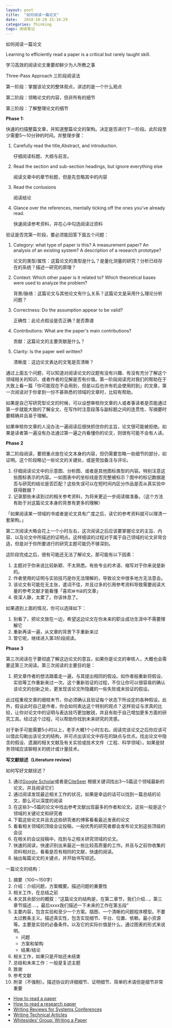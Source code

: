 ```yaml
---
layout: post
title:  "如何阅读一篇论文"
date:   2018-10-28 15:16:29
categories: Thinking
tags: 阅读笔记
---
```


如何阅读一篇论文

Learning to efficiently read a paper is a critical but rarely taught skill.

学习高效的阅读论文重要却鲜少为人所教之事

Three-Pass Approach 三阶段阅读法

第一阶段：掌握该论文的整体观点，讲述的是一个什么观点

第二阶段：领略论文的内容，但非所有的细节

第三阶段：了解整理论文的细节



**Phase 1:**

快速的扫描整篇文章，并知道整篇论文的架构。决定是否进行下一阶段。此阶段至少需要5～10分钟的时间。并整理步骤：

1. Carefully read the title,Abstract, and introduction.

   仔细阅读标题、大纲与前言。

2. Read the section and sub-section headings, but ignore everything else 

   阅读文章中的章节标题，但是先忽略其中的内容

3. Read the conlusions 

   阅读结论

4. Glance over the references, mentally ticking off the ones you've already read.

   快速阅读参考资料，并在心中勾选阅读过资料

验证是否完第一阶段，要必须能回答下面五个问题：

1. Category: what type of paper is this? A measurement paper? An analysis of an existing system? A description of a research prototype?

   论文的类型/属性：这篇论文的类型是什么？是量化测量的研究？分析已经存在的系统？描述一研究的原理？

2. Context: Which other paper is it related to? Which theoretical bases were used to analyze the problem?

   背景/脉络：这篇论文与其他论文有什么关系？这篇论文是采用什么理论分析问题？

3. Correctness: Do the assumption appear to be valid?

   正确性：此论点假设是否正确？是否靠谱

4. Contributions: What are the paper's main contributions?

   贡献：这篇论文的主要贡献是什么？

5. Clarity: Is the paper well written?

   清晰度：这边论文表达的文笔是否清晰？

通过上面五个问题，可以知道对阅读论文的议题有没有兴趣、有没有充分了解这个领域相关的知识、或者作者的见解是否有价值。第一阶段阅读完对我们的帮助在于大致上看一篇「你可能现在不会用到，但是以后也许有机会使用的到」的文章，第一次阅读对于你拿到一份不甚熟悉的领域的文章时，比较有帮助。

如果是自己写研究型论文的时候，可以设想审核你文章的人或者事读者是否能通过第一步就能大致的了解全文、在写作时注意段落与副标题之间的连贯性、写摘要时要精确并且易于理解。

如果审核你文章的人没办法一遍阅读后很快抓住你的主旨，论文很可能被拒绝。如果是读者第一遍没有办法通过第一遍之内看懂你的论文，则很有可能不会有人读。

**Phase 2**

第二阶段阅读，要把重点放在论文本身的内容，但仍需要忽略一些细节的部分，如证明。这个阶段略记一些论文的关键处，或是旁加备注与评论。

1. 仔细阅读论文中的示意图、分析图、或者是其他图标类型的内容。特别注意这些图标表示的内容。一如图表中的坐标线是否完整被标示？图中的标记数据是否与研究的结论是否匹配？这些失误可以在短时间内区分作品是否从真实验中获得数据？
2. 记录那些未读到过的相关参考资料，为将来更近一步阅读做准备。（这个方法有助于对这篇论文本身的背景有更多的理解）

「如果阅读某一领域的书或者是论文具有广度之后，读它的参考资料就可以理清一套架构。」

第二次阅读大略会花上一个小时左右，这次阅读之后应该要掌握论文的主旨、内容、以及论文中所描述的证明点。这样细读的过程对于属于自己领域的论文非常合适，但是对于你所要进行的研究主题可能仍不够深刻。

这阶段完成之后，很有可能还无法了解论文。那可能有以下因素：

1. 主题对于你来说比较新颖、不太熟悉。有些专业的术语、缩写对于你来说是新的。
2. 作者使用的证明与实验技巧是你无法理解的，导致论文中很多地方无法意会。
3. 该论文有可能在无主张，遣词不佳，并且过多的引用参考资料导致需要阅读大量的参考文献才能看懂「喜欢`掉书袋`的文章」
4. 夜深人静，太累了。你该休息了。

如果遇到上面的情况，你可以选择如下：

1. 别看了，把论文放在一边，希望这边论文在你未来的职业成功生涯中不需要理解它
2. 重新再读一遍，从文章的背景下手重新来过
3. 管它呢，继续进入第3阶段阅读。



**Phase 3**

第三次阅读在于要彻底了解这边论文的意旨，如果你是论文的审核人，大概也会需要这第三次阅读。第三次阅读的主要目的是：

1. 把文章作者的想法跟着走一遍，与其提出相同的假设。如作者般重新将假设、实验等工作重新来过一次。这个重新验证的过程，不仅让你可以很容易的确认该论文的创新之处，更发现该论文所隐藏的一些失败或未验证的假设。

此过程重视文章的细枝末节，你必须确认且验证每个状态下所设定的各种假设。此外，假设此时自己是作者，你会如何表达这个特别的观点？这样验证与求真的比较，让你对论文中的证明与表达技巧更加敏锐，并且有助于自己增加更多方面的研究工具。经过这个过程，可以帮助你找到未来研究的灵感。

对于新手可能需要5小时以上，老手大概1个小时左右。阅读完该论文之后你应该可以借此勾勒出该论文的结构，并可点出该论文中存在的缺点与优点。找出论文中隐含的假设、遗漏的相关文献及有关实验或技术文件（工程、科学领域）。如果是财务领域应该聊相关的统计或计量技术。

**写文献综述（Literature review）**

如何写好文献综述？

1. 通过[Google Scholar](https://scholar.google.com.hk/)或者是[CiteSeer](http://citeseerx.ist.psu.edu) 根据关键词找出3～5篇这个领域最新的论文。并且阅读它们
2. 通过阅读发现最近相关工作的状况，如果是幸运的话可以找到一篇总结的论文，那么可以深度的阅读
3. 在这些3～5篇的论文中找出参考文献出现最多的作者和论文。这些一般是这个领域的关键论文和研究者
4. 下载这些论文并且去这些研究者的博客看看最近发表的论文
5. 看看相关领域的顶级会议投稿，一般优秀的研究者都会发布论文到这些顶级的会议
6. 在相关的会议投稿中，找到与之相关研究领域的论文。
7. 快速的阅读，快速识别出来最近一些比较高质量的工作。并且与之前你收集的资料相对比，看看是否有相同的文献，快速的阅读。
8. 抽出每篇论文的关键点，并开始书写综述。



一篇论文的结构：

1. 摘要（100～150字）
2. 介绍：介绍问题，方案概要。描述问题的重要性
3. 相关工作，在总结之前
4. 本文其余部分的概叙：“这篇论文的结构是，在第二章节，我们介绍...，第三章节描述....，最后xxxx我们描述一下未来的工作在第五段”
5. 主要内容，包含实验和至少一个方案。插图、一个清晰的问题程序模型。不要太过教条主义。描述真实性，包含实现细节、平台、位置、依赖。最小资源等。主要是实验的必备条件。以及它的实际价值是什么，通过图表的形式来说明。
   - 问题
   - 方案和架构
   - 结果/结论
6. 相关工作，如果只是开始还未结束
7. 总结和未来工作：一般是复述主题
8. 致谢
9. 参考文献
10. 附录（不强制）。描述协议的详细细节、证明细节、简单的术语但是细节非常重要


- [How to read a paper](http://ccr.sigcomm.org/online/files/p83-keshavA.pdf)
- [How to read a research paper](https://www.eecs.harvard.edu/~michaelm/postscripts/ReadPaper.pdf)
- [Writing Reviews for Systems
  Conferences](https://people.inf.ethz.ch/troscoe/pubs/review-writing.pdf)
- [Writing Technical Articles](http://researchswinger.org/others/writing-schulz.pdf)
- [Whitesides’ Group: Writing a
Paper](https://intra.ece.ucr.edu/~rlake/Whitesides_writing_res_paper.pdf)
